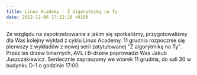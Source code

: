 ```yaml
---
title: Linux Academy - Z algorytmiką na Ty
date: 2012-12-06 17:12:28 +0100
---
```

Ze względu na zapotrzebowanie z jakim się spotkaliśmy, przygotowaliśmy dla Was kolejny wykład z cyklu Linux Academy. 11 grudnia rozpocznie się pierwszy z wykładów z nowej serii zatytułowanej "Z algorytmiką na Ty". Przez las drzew binarnych, AVL i B-drzew poprowadzi Was Jakub Juszczakiewicz. Serdecznie zapraszamy we wtorek 11 grudnia, do sali 30 w budynku D-1 o godzinie 17:00.


